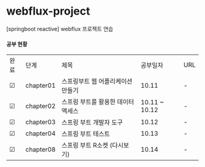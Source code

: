 # webflux-project
[springboot reactive] webflux 프로젝트 연습

#### 공부 현황
| | | | | |
|-|-|-|-|-|
|완료|단계|제목|공부일자|URL|
|&#9745;|chapter01|스프링부트 웹 어플리케이션 만들기|10.11|-|
|&#9745;|chapter02|스프링 부트를 활용한 데이터 액세스|10.11 ~ 10.12|-|
|&#9745;|chapter03|스프링 부트 개발자 도구|10.12|-|
|&#9745;|chapter04|스프링 부트 테스트|10.13|-|
|&#9745;|chapter08|스프링 부트 R소켓 (다시보기)|10.14|-|
